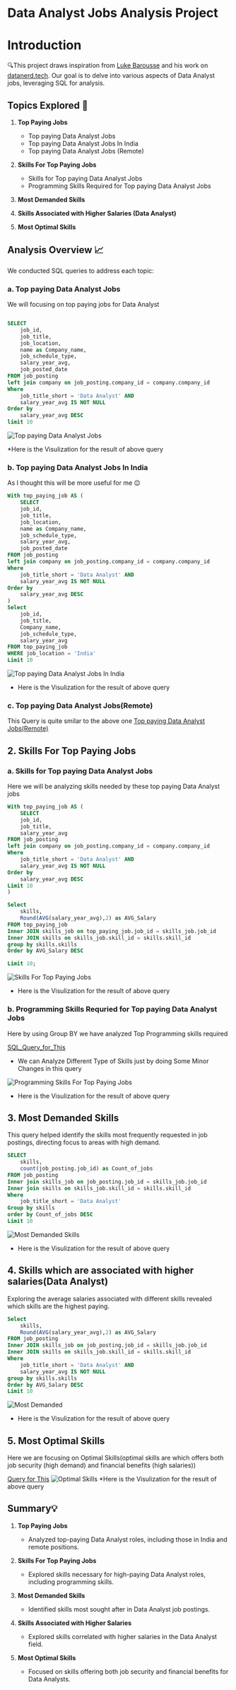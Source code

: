 # Data Analyst Jobs Analysis Project

# Introduction

🔍This project draws inspiration from [Luke Barousse](https://www.linkedin.com/in/luke-b/) and his work on [datanerd.tech](https://datanerd.tech/). Our goal is to delve into various aspects of Data Analyst jobs, leveraging SQL for analysis.


## Topics Explored 🚀
1. **Top Paying Jobs**
    - Top paying Data Analyst Jobs
    - Top paying Data Analyst Jobs In India
    - Top paying Data Analyst Jobs (Remote)

2. **Skills For Top Paying Jobs**
    - Skills for Top paying Data Analyst Jobs
    - Programming Skills Required for Top paying Data Analyst Jobs

3. **Most Demanded Skills**

4. **Skills Associated with Higher Salaries (Data Analyst)**

5. **Most Optimal Skills**


## Analysis Overview 📈

We conducted SQL queries to address each topic:

### a. Top paying Data Analyst Jobs

We will focusing on top paying jobs for Data Analyst

```sql

SELECT 
	job_id,
	job_title,
	job_location,
    name as Company_name,  
	job_schedule_type,
	salary_year_avg,
	job_posted_date
FROM job_posting
left join company on job_posting.company_id = company.company_id
Where 
    job_title_short = 'Data Analyst' AND
    salary_year_avg IS NOT NULL
Order by 
    salary_year_avg DESC 
limit 10

```

![Top paying Data Analyst Jobs](Results/Top%20Paying%20Data%20Analyst%20Jobs.png)

*Here is the Visulization for the result of above query 

### b. Top paying Data Analyst Jobs In India

As I thought this will be more useful for me 😉

```sql
With top_paying_job AS (
    SELECT 
    job_id,
	job_title,
	job_location,
    name as Company_name,  
	job_schedule_type,
	salary_year_avg,
	job_posted_date
FROM job_posting
left join company on job_posting.company_id = company.company_id
Where 
    job_title_short = 'Data Analyst' AND
    salary_year_avg IS NOT NULL
Order by 
    salary_year_avg DESC 
)
Select  
    job_id,
	job_title,
    Company_name,  
	job_schedule_type,
	salary_year_avg
FROM top_paying_job
WHERE job_location = 'India'
Limit 10
```

![Top paying Data Analyst Jobs In India](Results/Top%20Paying%20Data%20Analyst%20Jobs%20(India).png)

* Here is the Visulization for the result of above query 

### c. Top paying Data Analyst Jobs(Remote)

This Query is quite smilar to the above one 
[Top paying Data Analyst Jobs(Remote)](/sql_project_files/Top_Paying_jobs/top_paying_jobs(Remote).pgsql)
 

## 2. Skills For Top Paying Jobs

### a. Skills for Top paying Data Analyst Jobs

Here we will be analyzing skills needed by these top paying Data Analyst jobs

```sql
With top_paying_job AS (
    SELECT
    job_id,
	job_title,
	salary_year_avg
FROM job_posting
left join company on job_posting.company_id = company.company_id
Where 
    job_title_short = 'Data Analyst' AND
    salary_year_avg IS NOT NULL
Order by 
    salary_year_avg DESC 
Limit 10
)

Select     
    skills,
    Round(AVG(salary_year_avg),2) as AVG_Salary
FROM top_paying_job
Inner JOIN skills_job on top_paying_job.job_id = skills_job.job_id
Inner JOIN skills on skills_job.skill_id = skills.skill_id
group by skills.skills
Order by AVG_Salary DESC

Limit 10;
```
![Skills For Top Paying Jobs](/Results/Top%20paying%20Skills.png)

* Here is the Visulization for the result of above query 


### b. Programming Skills Requried for Top paying Data Analyst Jobs

Here by using Group BY we have analyzed Top Programming skills required 

[SQL_Query_for_This](/sql_project_files/Skills_for_top_paying_jobs/skills_top_paying(Specific%20Type%20of%20skills).pgsql)

* We can Analyze Different Type of Skills just by doing Some Minor Changes in this query 

![Programming Skills For Top Paying Jobs](/Results/Top%20Paying%20Programming%20Skills.png)

* Here is the Visulization for the result of above query 

## 3. Most Demanded Skills 

This query helped identify the skills most frequently requested in job postings, directing focus to areas with high demand.

```sql
SELECT 
    skills,
    count(job_posting.job_id) as Count_of_jobs
FROM job_posting
Inner join skills_job on job_posting.job_id = skills_job.job_id
Inner join skills on skills_job.skill_id = skills.skill_id
Where 
    job_title_short = 'Data Analyst'
Group by skills
order by Count_of_jobs DESC
Limit 10
```
![Most Demanded Skills ](/Results/Top%20Demanded%20Skills.png)

* Here is the Visulization for the result of above query 


## 4. Skills which are associated with higher salaries(Data Analyst)

Exploring the average salaries associated with different skills revealed which skills are the highest paying.

```sql
Select     
    skills,
    Round(AVG(salary_year_avg),2) as AVG_Salary
FROM job_posting
Inner JOIN skills_job on job_posting.job_id = skills_job.job_id
Inner JOIN skills on skills_job.skill_id = skills.skill_id
Where 
    job_title_short = 'Data Analyst' AND
    salary_year_avg IS NOT NULL
group by skills.skills
Order by AVG_Salary DESC
Limit 10
```

![Most Demanded ](/Results/High%20Paying%20Skills.png)

* Here is the Visulization for the result of above query 

## 5. Most Optimal Skills 
Here we are focusing on Optimal Skills(optimal skills are which offers both job security (high demand) and financial benefits (high salaries))

[Query for This](/sql_project_files/Optimal_skills/top_optimal_skills.pgsql)
![Optimal Skills](/Results/Top%20Optimal%20Skills.png)
*Here is the Visulization for the result of above query 



## Summary💡
1. **Top Paying Jobs**
    - Analyzed top-paying Data Analyst roles, including those in India and remote positions.

2. **Skills For Top Paying Jobs**
    - Explored skills necessary for high-paying Data Analyst roles, including programming skills.

3. **Most Demanded Skills**
    - Identified skills most sought after in Data Analyst job postings.

4. **Skills Associated with Higher Salaries**
    - Explored skills correlated with higher salaries in the Data Analyst field.

5. **Most Optimal Skills**
    - Focused on skills offering both job security and financial benefits for Data Analysts.